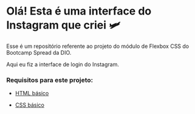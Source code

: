 # Olá! Esta é uma interface do Instagram que criei :small_airplane:



Esse é um repositório referente ao projeto do módulo de Flexbox CSS do Bootcamp Spread da DIO.

Aqui eu fiz a interface de login do Instagram. 

### Requisitos para este projeto:

* [HTML básico](https://www.w3schools.com/html/)

* [CSS básico](https://developer.mozilla.org/pt-BR/docs/Web/CSS)

  

